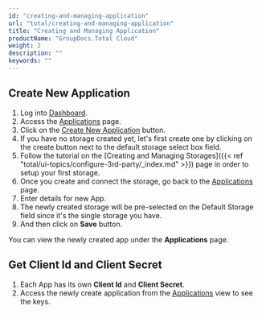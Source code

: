 ```yaml
---
id: "creating-and-managing-application"
url: "total/creating-and-managing-application"
title: "Creating and Managing Application"
productName: "GroupDocs.Total Cloud"
weight: 2
description: ""
keywords: ""
---
```


## Create New Application

1. Log into [Dashboard](https://dashboard.groupdocs.cloud).
1. Access the [Applications](https://dashboard.groupdocs.cloud/applications) page.
1. Click on the [Create New Application](https://dashboard.groupdocs.cloud/applications/create) button.
1. If you have no storage created yet, let's first create one by clicking on the create button next to the default storage select box field.
1. Follow the tutorial on the [Creating and Managing Storages]({{< ref "total/ui-topics/configure-3rd-party/_index.md" >}}) page in order to setup your first storage.
1. Once you create and connect the storage, go back to the [Applications](https://dashboard.groupdocs.cloud/applications) page.
1. Enter details for new App.
1. The newly created storage will be pre-selected on the Default Storage field since it's the single storage you have.
1. And then click on **Save** button.

You can view the newly created app under the **Applications** page.

## Get Client Id and Client Secret

1. Each App has its own **Client Id** and **Client Secret**.  
2. Access the newly create application from the [Applications](https://dashboard.groupdocs.cloud/applications) view to see the keys.

